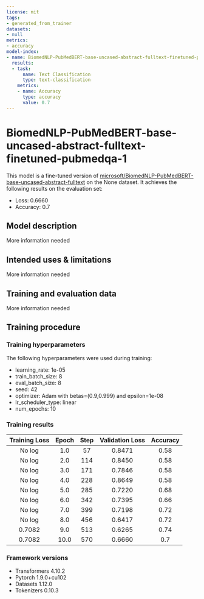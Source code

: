 ```yaml
---
license: mit
tags:
- generated_from_trainer
datasets:
- null
metrics:
- accuracy
model-index:
- name: BiomedNLP-PubMedBERT-base-uncased-abstract-fulltext-finetuned-pubmedqa-1
  results:
  - task:
      name: Text Classification
      type: text-classification
    metrics:
    - name: Accuracy
      type: accuracy
      value: 0.7
---
```


<!-- This model card has been generated automatically according to the information the Trainer had access to. You
should probably proofread and complete it, then remove this comment. -->

# BiomedNLP-PubMedBERT-base-uncased-abstract-fulltext-finetuned-pubmedqa-1

This model is a fine-tuned version of [microsoft/BiomedNLP-PubMedBERT-base-uncased-abstract-fulltext](https://huggingface.co/microsoft/BiomedNLP-PubMedBERT-base-uncased-abstract-fulltext) on the None dataset.
It achieves the following results on the evaluation set:
- Loss: 0.6660
- Accuracy: 0.7

## Model description

More information needed

## Intended uses & limitations

More information needed

## Training and evaluation data

More information needed

## Training procedure

### Training hyperparameters

The following hyperparameters were used during training:
- learning_rate: 1e-05
- train_batch_size: 8
- eval_batch_size: 8
- seed: 42
- optimizer: Adam with betas=(0.9,0.999) and epsilon=1e-08
- lr_scheduler_type: linear
- num_epochs: 10

### Training results

| Training Loss | Epoch | Step | Validation Loss | Accuracy |
|:-------------:|:-----:|:----:|:---------------:|:--------:|
| No log        | 1.0   | 57   | 0.8471          | 0.58     |
| No log        | 2.0   | 114  | 0.8450          | 0.58     |
| No log        | 3.0   | 171  | 0.7846          | 0.58     |
| No log        | 4.0   | 228  | 0.8649          | 0.58     |
| No log        | 5.0   | 285  | 0.7220          | 0.68     |
| No log        | 6.0   | 342  | 0.7395          | 0.66     |
| No log        | 7.0   | 399  | 0.7198          | 0.72     |
| No log        | 8.0   | 456  | 0.6417          | 0.72     |
| 0.7082        | 9.0   | 513  | 0.6265          | 0.74     |
| 0.7082        | 10.0  | 570  | 0.6660          | 0.7      |


### Framework versions

- Transformers 4.10.2
- Pytorch 1.9.0+cu102
- Datasets 1.12.0
- Tokenizers 0.10.3
